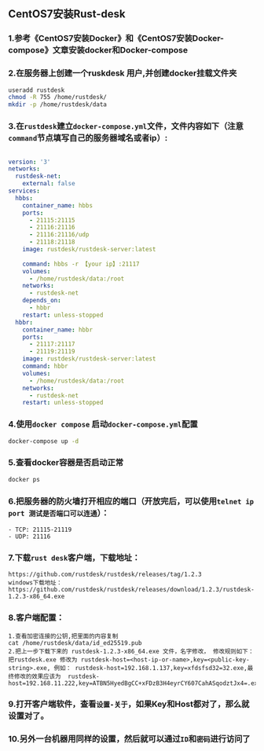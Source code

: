 ## CentOS7安装Rust-desk

### 1.参考《CentOS7安装Docker》和《CentOS7安装Docker-compose》文章安装docker和Docker-compose

### 2.在服务器上创建一个ruskdesk 用户,并创建docker挂载文件夹

```bash
useradd rustdesk 
chmod -R 755 /home/rustdesk/
mkdir -p /home/rustdesk/data
```



### 3.在`rustdesk`建立`docker-compose.yml`文件，文件内容如下（注意`command`节点填写自己的服务器域名或者ip）:

```yaml

version: '3'
networks:
  rustdesk-net:
    external: false
services:
  hbbs:
    container_name: hbbs
    ports:
      - 21115:21115
      - 21116:21116
      - 21116:21116/udp
      - 21118:21118
    image: rustdesk/rustdesk-server:latest
    
    command: hbbs -r 【your ip】:21117
    volumes:
      - /home/rustdesk/data:/root
    networks:
      - rustdesk-net
    depends_on:
      - hbbr
    restart: unless-stopped
  hbbr:
    container_name: hbbr
    ports:
      - 21117:21117
      - 21119:21119
    image: rustdesk/rustdesk-server:latest
    command: hbbr
    volumes:
      - /home/rustdesk/data:/root
    networks:
      - rustdesk-net
    restart: unless-stopped
```



### 4.使用`docker compose` 启动`docker-compose.yml`配置

```bash
docker-compose up -d

```

### 5.查看docker容器是否启动正常

```bash
docker ps
```

### 6.把服务器的防火墙打开相应的端口（开放完后，可以使用`telnet ip port 测试是否端口可以连通`）：

```
- TCP: 21115-21119
- UDP: 21116
```



### 7.下载`rust desk`客户端，下载地址：

```
https://github.com/rustdesk/rustdesk/releases/tag/1.2.3
windows下载地址：https://github.com/rustdesk/rustdesk/releases/download/1.2.3/rustdesk-1.2.3-x86_64.exe
```



### 8.客户端配置：

```
1.查看加密连接的公钥,把里面的内容复制
cat /home/rustdesk/data/id_ed25519.pub   
2.把上一步下载下来的 rustdesk-1.2.3-x86_64.exe 文件，名字修改， 修改规则如下：
把rustdesk.exe 修改为 rustdesk-host=<host-ip-or-name>,key=<public-key-string>.exe, 例如： rustdesk-host=192.168.1.137,key=xfdsfsd32=32.exe,最终修改的效果应该为  rustdesk-host=192.168.11.222,key=ATBN5HyedBgCC+xFDzB3H4eyrCY607CahASqodztJx4=.exe
```



### 9.打开客户端软件，查看`设置-关于`，如果Key和Host都对了，那么就设置对了。



### 10.另外一台机器用同样的设置，然后就可以通过`ID`和`密码`进行访问了



